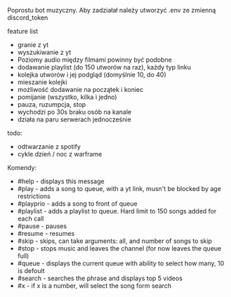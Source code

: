 Poprostu bot muzyczny.
Aby zadziałał należy utworzyć .env ze zmienną discord_token

feature list
- granie z yt
- wyszukiwanie z yt
- Poziomy audio między filmami powinny być podobne
- dodawanie playlist (do 150 utworów na raz), każdy typ linku
- kolejka utworów i jej podgląd (domyślnie 10, do 40)
- mieszanie kolejki
- możliwość dodawanie na początek i koniec
- pomijanie (wszystko, kilka i jedno)
- pauza, ruzumpcja, stop
- wychodzi po 30s braku osób na kanale
- działa na paru serwerach jednocześnie

todo:
- odtwarzanie z spotify
- cykle dzień / noc z warframe

Komendy:
- #help -     displays this message
- #play -     adds a song to queue, with a yt link, musn't be blocked by age restrictions
- #playprio - adds a song to front of queue
- #playlist - adds a playlist to queue. Hard limit to 150 songs added for each call
- #pause -    pauses
- #resume -   resumes
- #skip -     skips, can take arguments: all, and number of songs to skip
- #stop -     stops music and leaves the channel (for now leaves the queue full)
- #queue -    displays the current queue with ability to select how many, 10 is defoult
- #search -   searches the phrase and displays top 5 videos
- #x -        if x is a number, will select the song form search
